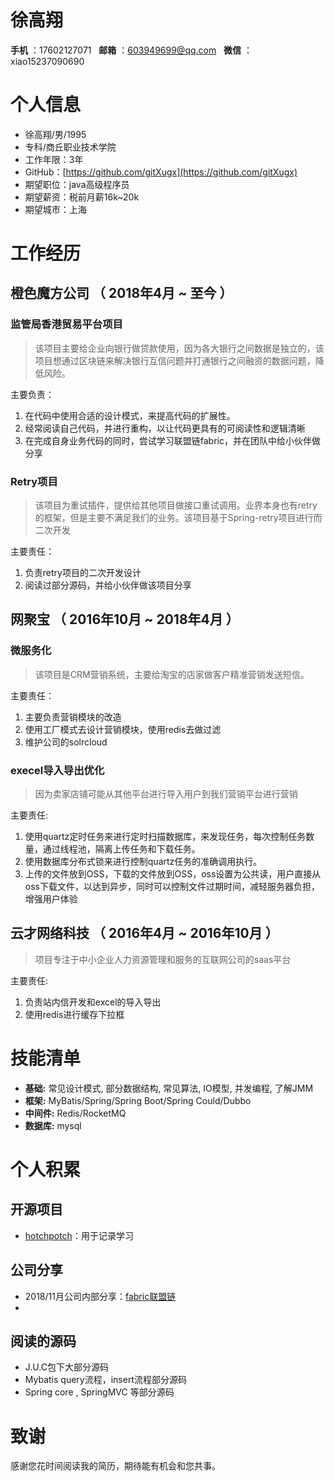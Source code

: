 
 # 徐高翔 
**手机** ：17602127071  &nbsp; **邮箱** ：603949699@qq.com  &nbsp; **微信** ：xiao15237090690

# 个人信息

 - 徐高翔/男/1995 
 - 专科/商丘职业技术学院 
 - 工作年限：3年
 - GitHub：[https://github.com/gitXugx](https://github.com/gitXugx)
 - 期望职位：java高级程序员
 - 期望薪资：税前月薪16k~20k
 - 期望城市：上海

# 工作经历

## 橙色魔方公司 （ 2018年4月 ~ 至今 ）

### 监管局香港贸易平台项目
> 该项目主要给企业向银行做贷款使用，因为各大银行之间数据是独立的，该项目想通过区块链来解决银行互信问题并打通银行之间融资的数据问题，降低风险。

主要负责：
1. 在代码中使用合适的设计模式，来提高代码的扩展性。
2. 经常阅读自己代码，并进行重构，以让代码更具有的可阅读性和逻辑清晰
3. 在完成自身业务代码的同时，尝试学习联盟链fabric，并在团队中给小伙伴做分享
 

### Retry项目 
> 该项目为重试插件，提供给其他项目做接口重试调用。业界本身也有retry的框架，但是主要不满足我们的业务。该项目基于Spring-retry项目进行而二次开发

主要责任：
1. 负责retry项目的二次开发设计
2. 阅读过部分源码，并给小伙伴做该项目分享
  
## 网聚宝 （ 2016年10月 ~ 2018年4月 ）

### 微服务化 
> 该项目是CRM营销系统，主要给淘宝的店家做客户精准营销发送短信。

主要责任：
1. 主要负责营销模块的改造
2. 使用工厂模式去设计营销模块，使用redis去做过滤
3. 维护公司的solrcloud

### execel导入导出优化
> 因为卖家店铺可能从其他平台进行导入用户到我们营销平台进行营销

主要责任:
1. 使用quartz定时任务来进行定时扫描数据库，来发现任务，每次控制任务数量，通过线程池，隔离上传任务和下载任务。
2. 使用数据库分布式锁来进行控制quartz任务的准确调用执行。
3. 上传的文件放到OSS，下载的文件放到OSS，oss设置为公共读，用户直接从oss下载文件，以达到异步，同时可以控制文件过期时间，减轻服务器负担，增强用户体验


## 云才网络科技 （ 2016年4月 ~ 2016年10月 ）
> 项目专注于中小企业人力资源管理和服务的互联网公司的saas平台

主要责任:
1. 负责站内信开发和excel的导入导出
2. 使用redis进行缓存下拉框

# 技能清单

- **基础:** 常见设计模式, 部分数据结构, 常见算法, IO模型, 并发编程, 了解JMM
- **框架:** MyBatis/Spring/Spring Boot/Spring Could/Dubbo
- **中间件:** Redis/RocketMQ
- **数据库:** mysql

# 个人积累

## 开源项目
  - [hotchpotch](https://github.com/gitXugx/hotchpotch)：用于记录学习

## 公司分享
  - 2018/11月公司内部分享：[fabric联盟链](https://github.com/gitXugx/block-chain)
  - 
## 阅读的源码
- J.U.C包下大部分源码
- Mybatis query流程，insert流程部分源码
- Spring core , SpringMVC 等部分源码

# 致谢
感谢您花时间阅读我的简历，期待能有机会和您共事。